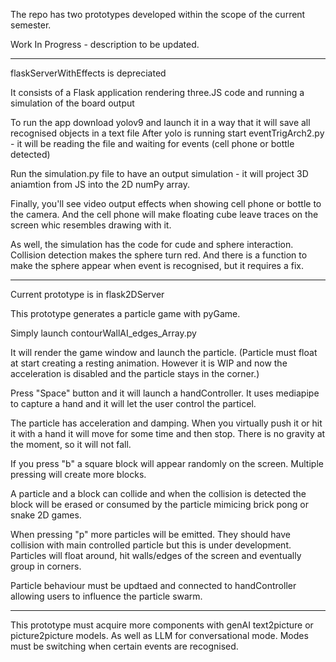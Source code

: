 The repo has two prototypes developed within the scope of the current semester. 

Work In Progress - description to be updated.

---

flaskServerWithEffects is depreciated

It consists of a Flask application rendering three.JS code and running a simulation of the board output 

To run the app download yolov9 and launch it in a way that it will save all recognised objects in a text file 
After yolo is running start eventTrigArch2.py - it will be reading the file and waiting for events (cell phone or bottle detected)

Run the simulation.py file to have an output simulation - it will project 3D aniamtion from JS into the 2D numPy array. 

Finally, you'll see video output effects when showing cell phone or bottle to the camera. 
And the cell phone will make floating cube leave traces on the screen whic resembles drawing with it. 

As well, the simulation has the code for cude and sphere interaction. Collision detection makes the sphere turn red. 
And there is a function to make the sphere appear when event is recognised, but it requires a fix. 

---

Current prototype is in flask2DServer 

This prototype generates a particle game with pyGame. 

Simply launch contourWallAI_edges_Array.py 

It will render the game window and launch the particle. (Particle must float at start creating a resting animation. However it is WIP and now the acceleration is disabled and the particle stays in the corner.)

Press "Space" button and it will launch a handController. 
It uses mediapipe to capture a hand and it will let the user control the particel. 

The particle has acceleration and damping. When you virtually push it or hit it with a hand it will move for some time and then stop. 
There is no gravity at the moment, so it will not fall. 

If you press "b" a square block will appear randomly on the screen. 
Multiple pressing will create more blocks. 

A particle and a block can collide and when the collision is detected the block will be erased or consumed by the particle mimicing brick pong or snake 2D games. 

When pressing "p" more particles will be emitted. They should have collision with main controlled particle but this is under development. 
Particles will float around, hit walls/edges of the screen and eventually group in corners. 

Particle behaviour must be updtaed and connected to handController allowing users to influence the particle swarm. 

---

This prototype must acquire more components with genAI text2picture or picture2picture models. As well as LLM for conversational mode. 
Modes must be switching when certain events are recognised. 